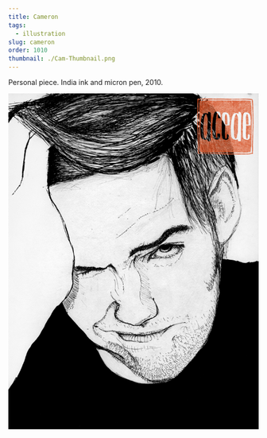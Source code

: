 ```yaml
---
title: Cameron
tags:
  - illustration
slug: cameron
order: 1010
thumbnail: ./Cam-Thumbnail.png
---
```

Personal piece.
India ink and micron pen, 2010.

![](Cam-WM.png)
